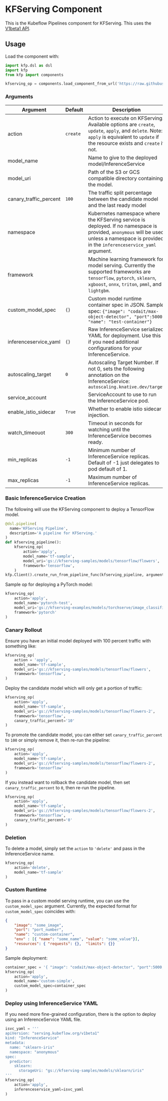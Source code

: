 # KFServing Component

This is the Kubeflow Pipelines component for KFServing. This uses the [V1beta1 API](https://github.com/kubeflow/kfserving/blob/master/docs/apis/v1beta1/README.md).

## Usage

Load the component with:

```python
import kfp.dsl as dsl
import kfp
from kfp import components

kfserving_op = components.load_component_from_url('https://raw.githubusercontent.com/kubeflow/pipelines/master/components/kubeflow/kfserving/component.yaml')
```

### Arguments

| Argument | Default | Description |
|----------|---------|-------------|
| action   | `create` | Action to execute on KFServing. Available options are `create`, `update`, `apply`, and `delete`. Note: `apply` is equivalent to `update` if the resource exists and `create` if not. |
| model_name |  | Name to give to the deployed model/InferenceService |
| model_uri  |  | Path of the S3 or GCS compatible directory containing the  model. |
| canary_traffic_percent | `100` | The traffic split percentage between the candidate model and the last ready model |
| namespace |  | Kubernetes namespace where the KFServing service is deployed. If no namespace is provided, `anonymous` will be used unless a namespace is provided in the `inferenceservice_yaml` argument. |
| framework |  | Machine learning framework for model serving. Currently the supported frameworks are  `tensorflow`, `pytorch`, `sklearn`, `xgboost`, `onnx`, `triton`, `pmml`, and `lightgbm`. |
| custom_model_spec | `{}` | Custom model runtime container spec in JSON. Sample spec: `{"image": "codait/max-object-detector", "port":5000, "name": "test-container"}` |
| inferenceservice_yaml | `{}` | Raw InferenceService serialized YAML for deployment. Use this if you need additional configurations for your InferenceService. |
| autoscaling_target | `0` | Autoscaling Target Number. If not 0, sets the following annotation on the InferenceService: `autoscaling.knative.dev/target` |
| service_account | | ServiceAccount to use to run the InferenceService pod. |
| enable_istio_sidecar | `True` | Whether to enable istio sidecar injection. |
| watch_timeouot | `300` | Timeout in seconds for watching until the InferenceService becomes ready. |
| min_replicas | `-1` | Minimum number of InferenceService replicas. Default of -1 just delegates to pod default of 1.
| max_replicas | `-1` | Maximum number of InferenceService replicas.


### Basic InferenceService Creation

The following will use the KFServing component to deploy a TensorFlow model.

```python
@dsl.pipeline(
  name='KFServing Pipeline',
  description='A pipeline for KFServing.'
)
def kfserving_pipeline():
    kfserving_op(
        action='apply',
        model_name='tf-sample',
        model_uri='gs://kfserving-samples/models/tensorflow/flowers',
        framework='tensorflow',
    )
kfp.Client().create_run_from_pipeline_func(kfserving_pipeline, arguments={})
```

Sample op for deploying a PyTorch model:

```python
kfserving_op(
    action='apply',
    model_name='pytorch-test',
    model_uri='gs://kfserving-examples/models/torchserve/image_classifier',
    framework='pytorch'
)
```

### Canary Rollout

Ensure you have an initial model deployed with 100 percent traffic with something like:

```python
kfserving_op(
    action = 'apply',
    model_name='tf-sample',
    model_uri='gs://kfserving-samples/models/tensorflow/flowers',
    framework='tensorflow',
)
```

Deploy the candidate model which will only get a portion of traffic:

```python
kfserving_op(
    action='apply',
    model_name='tf-sample',
    model_uri='gs://kfserving-samples/models/tensorflow/flowers-2',
    framework='tensorflow',
    canary_traffic_percent='10'
)
```

To promote the candidate model, you can either set `canary_traffic_percent` to `100` or simply remove it, then re-run the pipeline:

```python
kfserving_op(
    action='apply',
    model_name='tf-sample',
    model_uri='gs://kfserving-samples/models/tensorflow/flowers-2',
    framework='tensorflow'
)
```

If you instead want to rollback the candidate model, then set `canary_traffic_percent` to `0`, then re-run the pipeline.

```python
kfserving_op(
    action='apply',
    model_name='tf-sample',
    model_uri='gs://kfserving-samples/models/tensorflow/flowers-2',
    framework='tensorflow',
    canary_traffic_percent='0'
)
```

### Deletion

To delete a model, simply set the `action` to `'delete'` and pass in the InferenceService name.

```python
kfserving_op(
    action='delete',
    model_name='tf-sample'
)
```

### Custom Runtime

To pass in a custom model serving runtime, you can use the `custom_model_spec` argument. Currently,
the expected format for `custom_model_spec` coincides with:

```json
{
    "image": "some_image",
    "port": "port_number",
    "name": "custom-container",
    "env" : [{ "name": "some_name", "value": "some_value"}],
    "resources": { "requests": {},  "limits": {}}
}
```

Sample deployment:

```python
container_spec = '{ "image": "codait/max-object-detector", "port":5000, "name": "custom-container"}'
kfserving_op(
    action='apply',
    model_name='custom-simple',
    custom_model_spec=container_spec
)
```

### Deploy using InferenceService YAML

If you need more fine-grained configuration, there is the option to deploy using an InferenceService YAML file.

```python
isvc_yaml = '''
apiVersion: "serving.kubeflow.org/v1beta1"
kind: "InferenceService"
metadata:
  name: "sklearn-iris"
  namespace: "anonymous"
spec:
  predictor:
    sklearn:
      storageUri: "gs://kfserving-samples/models/sklearn/iris"
'''
kfserving_op(
    action='apply',
    inferenceservice_yaml=isvc_yaml
)
```



